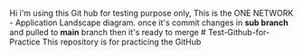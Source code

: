 Hi 
i'm using this Git hub for testing purpose only,
This is the ONE NETWORK - Application Landscape diagram.
once it's commit changes in **sub branch** and pulled to **main** branch then it's ready to merge  # Test-Github-for-Practice
This repository is for practicing the GitHub
